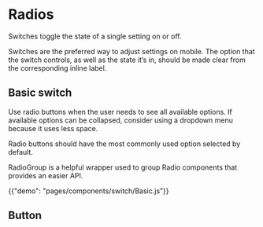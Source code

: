 # Radios

<p class="description">Switches toggle the state of a single setting on or off.</p>

Switches are the preferred way to adjust settings on mobile. The option that the switch controls, as well as the state it’s in, should be made clear from the corresponding inline label.

## Basic switch

Use radio buttons when the user needs to see all available options. If available options can
be collapsed, consider using a dropdown menu because it uses less space.

Radio buttons should have the most commonly used option selected by default.

RadioGroup is a helpful wrapper used to group Radio components that provides an easier API.

{{"demo": "pages/components/switch/Basic.js"}}

## Button

<!-- {{"demo": "pages/components/switch/Button.js"}} -->
